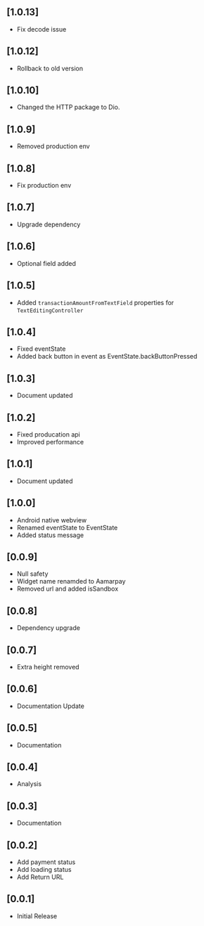 ## [1.0.13]
* Fix decode issue

## [1.0.12]
* Rollback to old version

## [1.0.10]
* Changed the HTTP package to Dio.


## [1.0.9]
* Removed production env


## [1.0.8]
* Fix production env



## [1.0.7]
* Upgrade dependency


## [1.0.6]
* Optional field added


## [1.0.5]
* Added `transactionAmountFromTextField` properties for `TextEditingController`

## [1.0.4]
* Fixed eventState
* Added back button in event as EventState.backButtonPressed

## [1.0.3]

* Document updated

## [1.0.2]

* Fixed producation api
* Improved performance

## [1.0.1]

* Document updated

## [1.0.0]

* Android native webview
* Renamed eventState to EventState
* Added status message


## [0.0.9]

* Null safety
* Widget name renamded to Aamarpay
* Removed url and added isSandbox


## [0.0.8]

* Dependency upgrade

## [0.0.7]

* Extra height removed

## [0.0.6]

* Documentation Update

## [0.0.5]

* Documentation

## [0.0.4]

* Analysis

## [0.0.3]

* Documentation


## [0.0.2]

* Add payment status
* Add loading status
* Add Return URL


## [0.0.1]

* Initial Release
